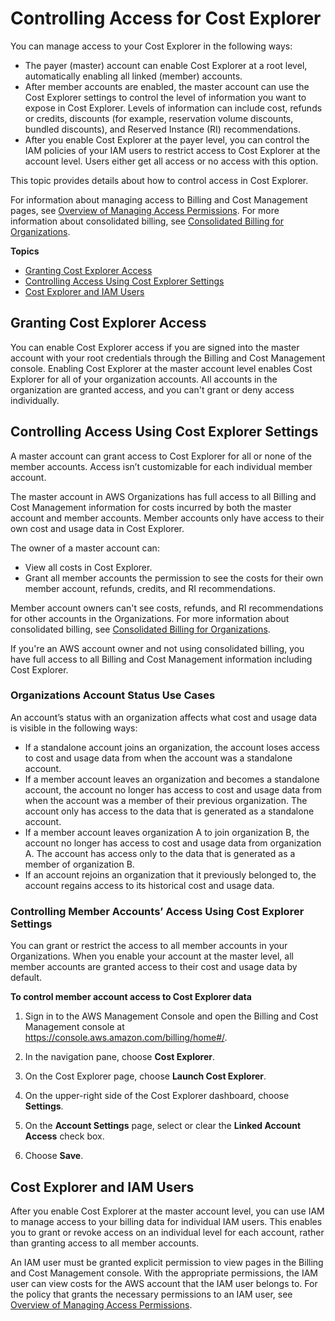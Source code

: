 # Controlling Access for Cost Explorer<a name="ce-access"></a>

You can manage access to your Cost Explorer in the following ways:
+ The payer \(master\) account can enable Cost Explorer at a root level, automatically enabling all linked \(member\) accounts\.
+ After member accounts are enabled, the master account can use the Cost Explorer settings to control the level of information you want to expose in Cost Explorer\. Levels of information can include cost, refunds or credits, discounts \(for example, reservation volume discounts, bundled discounts\), and Reserved Instance \(RI\) recommendations\.
+ After you enable Cost Explorer at the payer level, you can control the IAM policies of your IAM users to restrict access to Cost Explorer at the account level\. Users either get all access or no access with this option\.

This topic provides details about how to control access in Cost Explorer\.

For information about managing access to Billing and Cost Management pages, see [Overview of Managing Access Permissions](control-access-billing.md)\. For more information about consolidated billing, see [Consolidated Billing for Organizations](consolidated-billing.md)\.

**Topics**
+ [Granting Cost Explorer Access](#grant-ce-access)
+ [Controlling Access Using Cost Explorer Settings](#ce-controlling-access)
+ [Cost Explorer and IAM Users](#ce-iam-users)

## Granting Cost Explorer Access<a name="grant-ce-access"></a>

You can enable Cost Explorer access if you are signed into the master account with your root credentials through the Billing and Cost Management console\. Enabling Cost Explorer at the master account level enables Cost Explorer for all of your organization accounts\. All accounts in the organization are granted access, and you can't grant or deny access individually\.

## Controlling Access Using Cost Explorer Settings<a name="ce-controlling-access"></a>

A master account can grant access to Cost Explorer for all or none of the member accounts\. Access isn’t customizable for each individual member account\.

The master account in AWS Organizations has full access to all Billing and Cost Management information for costs incurred by both the master account and member accounts\. Member accounts only have access to their own cost and usage data in Cost Explorer\.

The owner of a master account can:
+ View all costs in Cost Explorer\.
+ Grant all member accounts the permission to see the costs for their own member account, refunds, credits, and RI recommendations\.

Member account owners can't see costs, refunds, and RI recommendations for other accounts in the Organizations\. For more information about consolidated billing, see [Consolidated Billing for Organizations](consolidated-billing.md)\.

If you're an AWS account owner and not using consolidated billing, you have full access to all Billing and Cost Management information including Cost Explorer\.

### Organizations Account Status Use Cases<a name="ce-ao-usecases"></a>

An account’s status with an organization affects what cost and usage data is visible in the following ways:
+ If a standalone account joins an organization, the account loses access to cost and usage data from when the account was a standalone account\.
+ If a member account leaves an organization and becomes a standalone account, the account no longer has access to cost and usage data from when the account was a member of their previous organization\. The account only has access to the data that is generated as a standalone account\.
+ If a member account leaves organization A to join organization B, the account no longer has access to cost and usage data from organization A\. The account has access only to the data that is generated as a member of organization B\.
+ If an account rejoins an organization that it previously belonged to, the account regains access to its historical cost and usage data\.

### Controlling Member Accounts’ Access Using Cost Explorer Settings<a name="ce-controlling-member-settings"></a>

You can grant or restrict the access to all member accounts in your Organizations\. When you enable your account at the master level, all member accounts are granted access to their cost and usage data by default\.<a name="control-members-access"></a>

**To control member account access to Cost Explorer data**

1. Sign in to the AWS Management Console and open the Billing and Cost Management console at [https://console\.aws\.amazon\.com/billing/home\#/](https://console.aws.amazon.com/billing/home)\.

1. In the navigation pane, choose **Cost Explorer**\.

1. On the Cost Explorer page, choose **Launch Cost Explorer**\.

1. On the upper\-right side of the Cost Explorer dashboard, choose **Settings**\.

1. On the **Account Settings** page, select or clear the **Linked Account Access** check box\.

1. Choose **Save**\.

## Cost Explorer and IAM Users<a name="ce-iam-users"></a>

After you enable Cost Explorer at the master account level, you can use IAM to manage access to your billing data for individual IAM users\. This enables you to grant or revoke access on an individual level for each account, rather than granting access to all member accounts\.

An IAM user must be granted explicit permission to view pages in the Billing and Cost Management console\. With the appropriate permissions, the IAM user can view costs for the AWS account that the IAM user belongs to\. For the policy that grants the necessary permissions to an IAM user, see [Overview of Managing Access Permissions](control-access-billing.md)\. 